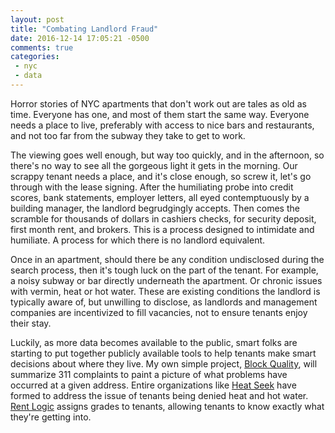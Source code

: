 ```yaml
---
layout: post
title: "Combating Landlord Fraud"
date: 2016-12-14 17:05:21 -0500
comments: true
categories:
 - nyc
 - data
---
```


Horror stories of NYC apartments that don't work out are tales as old as time.
Everyone has one, and most of them start the same way. Everyone needs a place to
live, preferably with access to nice bars and restaurants, and not too far from
the subway they take to get to work.

The viewing goes well enough, but way too quickly, and in the afternoon, so
there's no way to see all the gorgeous light it gets in the morning. Our
scrappy tenant needs a place, and it's close enough, so screw it, let's go
through with the lease signing. After the humiliating probe into credit
scores, bank statements, employer letters, all eyed contemptuously by a building
manager, the landlord begrudgingly accepts. Then comes the scramble for
thousands of dollars in cashiers checks, for security deposit, first month rent,
and brokers. This is a process designed to intimidate and humiliate. A
process for which there is no landlord equivalent.

Once in an apartment, should there be any condition undisclosed during the
search process, then it's tough luck on the part of the tenant. For example, a
noisy subway or bar directly underneath the apartment. Or chronic issues with
vermin, heat or hot water. These are existing conditions the landlord is
typically aware of, but unwilling to disclose, as landlords and management
companies are incentivized to fill vacancies, not to ensure tenants enjoy their
stay.

Luckily, as more data becomes available to the public, smart folks are starting
to put together publicly available tools to help tenants make smart decisions
about where they live. My own simple project, [Block Quality](https://nyc.blockquality.info/#/),
will summarize 311 complaints to paint a picture of what problems have occurred
at a given address. Entire organizations like [Heat Seek](http://heatseek.org/)
have formed to address the issue of tenants being denied heat and hot water.
[Rent Logic](https://rentlogic.com/) assigns grades to tenants, allowing tenants
to know exactly what they're getting into.





